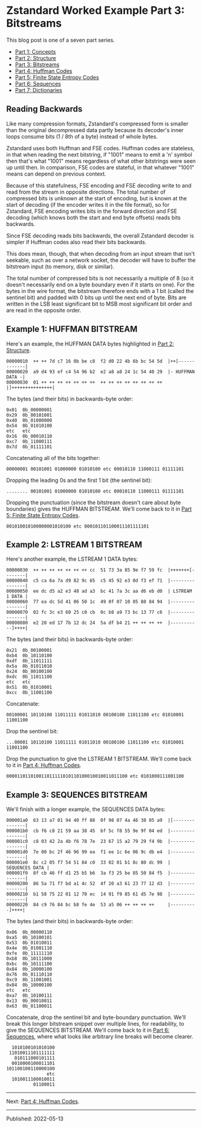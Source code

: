 # Zstandard Worked Example Part 3: Bitstreams

This blog post is one of a seven part series.

- [Part 1: Concepts](./zstandard-part-1-concepts.md)
- [Part 2: Structure](./zstandard-part-2-structure.md)
- [Part 3: Bitstreams](./zstandard-part-3-bitstreams.md)
- [Part 4: Huffman Codes](./zstandard-part-4-huffman.md)
- [Part 5: Finite State Entropy Codes](./zstandard-part-5-fse.md)
- [Part 6: Sequences](./zstandard-part-6-sequences.md)
- [Part 7: Dictionaries](./zstandard-part-7-dictionaries.md)


## Reading Backwards

Like many compression formats, Zstandard's compressed form is smaller than the
original decompressed data partly because its decoder's inner loops consume
bits (1 / 8th of a byte) instead of whole bytes.

Zstandard uses both Huffman and FSE codes. Huffman codes are stateless, in that
when reading the next bitstring, if "1001" means to emit a 'n' symbol then
that's what "1001" means regardless of what other bitstrings were seen up until
then. In comparison, FSE codes are stateful, in that whatever "1001" means can
depend on previous context.

Because of this statefulness, FSE encoding and FSE decoding write to and read
from the stream in opposite directions. The total number of compressed bits is
unknown at the start of encoding, but is known at the start of decoding (if the
encoder writes it in the file format), so for Zstandard, FSE encoding writes
bits in the forward direction and FSE decoding (which knows both the start and
end byte offsets) reads bits backwards.

Since FSE decoding reads bits backwards, the overall Zstandard decoder is
simpler if Huffman codes also read their bits backwards.

This does mean, though, that when decoding from an input stream that isn't
seekable, such as over a network socket, the decoder will have to buffer the
bitstream input (to memory, disk or similar).

The total number of compressed bits is not necessarily a multiple of 8 (so it
doesn't necessarily end on a byte boundary even if it starts on one). For the
bytes in the wire format, the bitstream therefore ends with a 1 bit (called the
sentinel bit) and padded with 0 bits up until the next end of byte. Bits are
written in the LSB least significant bit to MSB most significant bit order and
are read in the opposite order.


## Example 1: HUFFMAN BITSTREAM

Here's an example, the HUFFMAN DATA bytes highlighted in [Part 2:
Structure](./zstandard-part-2-structure.md).


```
00000010  ++ ++ 7d c7 16 0b be c8  f2 d0 22 4b 6b bc 54 5d  |++[-------------|
00000020  a9 d4 93 ef c4 54 96 b2  e2 a8 a8 24 1c 54 40 29  |- HUFFMAN DATA -|
00000030  01 ++ ++ ++ ++ ++ ++ ++  ++ ++ ++ ++ ++ ++ ++ ++  |]+++++++++++++++|
```

The bytes (and their bits) in backwards-byte order:

```
0x01  0b_00000001
0x29  0b_00101001
0x40  0b_01000000
0x54  0b_01010100
etc   etc
0x16  0b_00010110
0xc7  0b_11000111
0x7d  0b_01111101
```

Concatenating all of the bits together:

```
00000001 00101001 01000000 01010100 etc 00010110 11000111 01111101
```

Dropping the leading 0s and the first 1 bit (the sentinel bit):

```
........ 00101001 01000000 01010100 etc 00010110 11000111 01111101
```

Dropping the punctuation (since the bitstream doesn't care about byte
boundaries) gives the HUFFMAN BITSTREAM. We'll come back to it in [Part 5:
Finite State Entropy Codes](./zstandard-part-5-fse.md).


```
001010010100000001010100 etc 000101101100011101111101
```


## Example 2: LSTREAM 1 BITSTREAM

Here's another example, the LSTREAM 1 DATA bytes:

```
00000030  ++ ++ ++ ++ ++ ++ ++ cc  51 73 3a 85 9e f7 59 fc  |+++++++[--------|
00000040  c5 ca 6a 7a d9 82 9c 65  c5 45 92 e3 0d f3 ef 71  |----------------|
00000050  ee dc d5 a2 e3 48 ad a3  bc 41 7a 3c aa d6 eb d0  | LSTREAM 1 DATA |
00000060  77 ea dc 5d 41 06 50 1c  49 0f 07 10 05 88 84 94  |----------------|
00000070  02 fc 3c e3 60 25 c0 cb  0c b8 a9 73 bc 13 77 c6  |----------------|
00000080  e2 20 ed 17 7b 12 dc 24  5a df b4 21 ++ ++ ++ ++  |-----------]++++|
```

The bytes (and their bits) in backwards-byte order:

```
0x21  0b_00100001
0xb4  0b_10110100
0xdf  0b_11011111
0x5a  0b_01011010
0x24  0b_00100100
0xdc  0b_11011100
etc   etc
0x51  0b_01010001
0xcc  0b_11001100
```

Concatenate:

```
00100001 10110100 11011111 01011010 00100100 11011100 etc 01010001 11001100
```

Drop the sentinel bit:

```
...00001 10110100 11011111 01011010 00100100 11011100 etc 01010001 11001100
```

Drop the punctuation to give the LSTREAM 1 BITSTREAM. We'll come back to it in
[Part 4: Huffman Codes](./zstandard-part-4-huffman.md).

```
000011011010011011111010110100010010011011100 etc 0101000111001100
```


## Example 3: SEQUENCES BITSTREAM

We'll finish with a longer example, the SEQUENCES DATA bytes:

```
000001a0  63 13 a7 01 94 40 ff 88  0f 98 07 4a 46 38 05 a9  |[---------------|
000001b0  cb f6 c8 21 59 aa 38 45  bf 5c f8 55 9e 9f 04 ed  |----------------|
000001c0  c8 03 42 2a 4b f6 78 7e  23 67 15 a2 79 29 f4 9b  |----------------|
000001d0  7e 00 bc 2f 46 96 99 ea  f1 ee 1c 6e 06 9c db e4  |----------------|
000001e0  8c c2 05 f7 54 51 84 c0  33 02 01 b1 8c 80 dc 99  | SEQUENCES DATA |
000001f0  8f cb 46 ff d1 25 b5 b6  3a f3 25 be 85 50 84 f5  |----------------|
00000200  86 5a 71 f7 bd a1 4c 52  4f 20 a3 61 23 77 12 d3  |----------------|
00000210  b1 58 75 22 01 12 70 ec  14 91 f9 85 61 d5 7e 98  |----------------|
00000220  84 c9 76 84 bc b8 fe 4e  53 a5 06 ++ ++ ++ ++     |----------]++++|
```

The bytes (and their bits) in backwards-byte order:

```
0x06  0b_00000110
0xa5  0b_10100101
0x53  0b_01010011
0x4e  0b_01001110
0xfe  0b_11111110
0xb8  0b_10111000
0xbc  0b_10111100
0x84  0b_10000100
0x76  0b_01110110
0xc9  0b_11001001
0x84  0b_10000100
etc   etc
0xa7  0b_10100111
0x13  0b_00010011
0x63  0b_01100011
```

Concatenate, drop the sentinel bit and byte-boundary punctuation. We'll break
this longer bitstream snippet over multiple lines, for readability, to give the
SEQUENCES BITSTREAM. We'll come back to it in [Part 6:
Sequences](./zstandard-part-6-sequences.md), where what looks like arbitrary
line breaks will become clearer.

```
  1010100101010100
 11010011101111111
   010111000101111
  0010000100011101
101100100110000100
               etc
  1010011100010011
          01100011
```


---

Next: [Part 4: Huffman Codes](./zstandard-part-4-huffman.md).

---

Published: 2022-05-13
